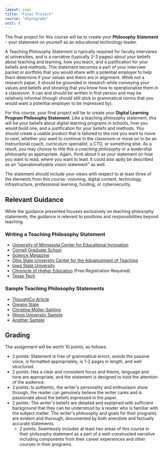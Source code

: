 ```yaml
---
layout: page
title: "Final Project"
course: "dlprograms"
unit: 8
---
```

The final project for this course will be to create your **Philosophy Statement** - your statement on yourself as an educational technology leader.

A Teaching Philosophy Statement is typically required for faculty interviews at universities, and is a narrative (typically 2-3 pages) about your beliefs about teaching and learning, how you teach, and a justification for your beliefs and methods. This statement becomes a part of your interview packet or portfolio that you would share with a potential employer to help them determine if your values and theirs are in alignment. While not a research paper, it should be grounded in research while conveying your values and beliefs and showing that you know how to operationalize them in a classroom. It can and should be written in first person and may be relatively informal (though should still stick to grammatical norms that you would want a potential employer to be impressed by).   

For this course, your final project will be to create your **Digital Learning Program Philosophy Statement**. Like a teaching philosophy statement, this will be your beliefs about digital learning programs in schools, how you would build one, and a justification for your beliefs and methods. You should create a usable product that is tailored to the role you want to move to next, whether you want to continue in the classroom or move on to be an instructional coach, curriculum specialist, a CTO, or something else. As a result, you may choose to title this a _coaching philosophy_ or a _leadership philosophy_ as appropriate. Again, think about it as your statement on how you want to lead, where you want to lead. It could also aptly be described as an "operationalizable vision statement" as well.

 The statement should include your views with respect to at least three of the elements from this course: visioning, digital content, technology infrastructure, professional learning, funding, or cybersecurity. 

## Relevant Guidance
While the guidance presented focuses exclusively on teaching philosophy statements, the guidance is relevant to positions and responsibilities beyond teaching. 

### Writing a Teaching Philosophy Statement
* [University of Minnesota Center for Educational Innovation][1]
* [Cornell Graduate School][2]
* [Science Magazine][3]
* [Ohio State University Center for the Advancement of Teaching][4]
* [Iowa State University][5]
* [Chronicle of Higher Education][6] (Free Registration Required)
* [Texas Tech][7]

### Sample Teaching Philosophy Statements
* [ThoughtCo Article][8]
* [Oregon State][9]
* [Christine Möller-Sahling][10]
* [Illinois University Sample][11]
* [Another Sample][12]

## Grading
The assignment will be worth 10 points, as follows:
* 2 points: Statement is free of grammatical errors, avoids the passive voice, is formatted appropriately, is 1-2 pages in length, and well structured. 
* 2 points: Has a clear and consistent focus and theme, language and tone are appropriate, and the statement is designed to hold the attention of the audience.
* 2 points: Is authentic, the writer's personality and enthusiasm show through, the reader can genuinely believe the writer cares and is passionate about the beliefs expressed in the paper.
* 2 points: The writer's beliefs are detailed and explained with sufficient background that they can be understood by a reader who is familiar with the subject matter. The writer's philosophy and goals for their programs are evident and thorough, documented by both anecdote and factually accurate statements. 
	* 2 points: Seamlessly includes at least two areas of this course in their philosophy statement as a part of a well-constructed narrative including components from their career experiences and other courses in their programs.

[1]:	https://cei.umn.edu/writing-your-teaching-philosophy
[2]:	https://gradschool.cornell.edu/academic-progress/pathways-to-success/prepare-for-your-career/take-action/teaching-philosophy-statement/
[3]:	https://www.sciencemag.org/careers/2006/04/writing-teaching-statement
[4]:	https://drakeinstitute.osu.edu/instructor-support/teaching-portfolio-development/philosophy-teaching-statement
[5]:	https://www.celt.iastate.edu/teaching/document-your-teaching/writing-a-teaching-philosophy-statement/
[6]:	https://www.chronicle.com/article/How-to-Write-a-Statement-of/45133
[7]:	https://www.depts.ttu.edu/tlpdc/Resources/Teaching_resources/TLPDC_teaching_resources/Documents/WritingYourTeachingPhilosophywhitepaper.pdf
[8]:	https://www.thoughtco.com/teaching-philosophy-examples-2081517
[9]:	https://career.oregonstate.edu/sites/career.oregonstate.edu/files/research_and_teaching_statements.pdf
[10]:	https://webcache.googleusercontent.com/search?q=cache:cxYseXq3PesJ:https://teach.its.uiowa.edu/sites/teach.its.uiowa.edu/files/docs/docs/Philosophy_of_Teaching_Statement_ed.pdf&cd=1&hl=en&ct=clnk&gl=us&client=safari
[11]:	https://blogs.illinois.edu/files/1499/180076/103546.pdf
[12]:	http://www2.gvsu.edu/morseli/philosophy.pdf